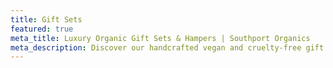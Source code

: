 ```yaml
---
title: Gift Sets
featured: true
meta_title: Luxury Organic Gift Sets & Hampers | Southport Organics
meta_description: Discover our handcrafted vegan and cruelty-free gift sets, featuring organic skincare and body care products. Plastic-free packaging and perfect for all occasions.
---
```

